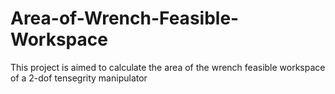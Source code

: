 # Area-of-Wrench-Feasible-Workspace
This project is aimed to calculate the area of the wrench feasible workspace of a 2-dof  tensegrity manipulator
